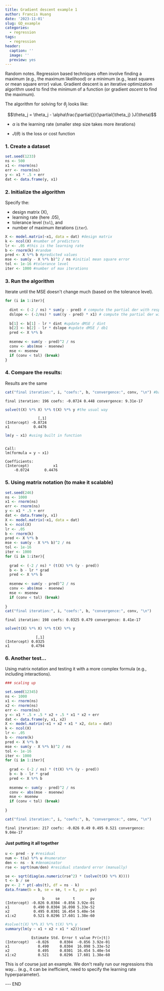 ```yaml
---
title: Gradient descent example 1
author: Francis Huang
date: '2023-11-01'
slug: GD_example
categories:
  - regression
tags:
  - regression
header:
  caption: ''
  image: ''
  preview: yes
---
```





Random notes. Regression based techniques often involve finding a maximum (e.g., the maximum likelihood) or a minimum (e.g., least squares or mean square error) value. Gradient descent is an iterative optimization algorithm used to find the minimum of a function (or gradient *ascent* to find the maximum).

The algorithm for solving for $\theta_j$ looks like:

$$\theta_j = \theta_j - \alpha\frac{\partial{}}{\partial{\theta_j} }J(\theta)$$

+ $\alpha$ is the learning rate (smaller step size takes more iterations)

+ $J(\theta)$ is the loss or cost function


### 1. Create a dataset


``` r
set.seed(1233)
ns <- 500
x1 <- rnorm(ns)
err <- rnorm(ns)
y <- x1 * .5 + err
dat <- data.frame(y, x1)
```

### 2. Initialize the algorithm

Specify the:

- design matrix (X), 
- learning rate (here .05), 
- tolerance level (`tol`), and 
- number of maximum iterations (`iter`).


``` r
X <- model.matrix(~x1, data = dat) #design matrix
k <- ncol(X) #number of predictors
lr <- .05 #this is the learning rate
b <- rnorm(k) #random 
pred <- X %*% b #predicted values
mse <- sum(y - X %*% b)^2 / ns #initial mean square error
tol <- 1e-16 #tolerance level
iter <- 1000 #number of max iterations
```

### 3. Run the algorithm

Iterate until the MSE doesn't change much (based on the tolerance level).


``` r
for (i in 1:iter){
  
  dint <- (-2 / ns) * sum(y - pred) # compute the partial der with respect to the intercept
  dslope <- (-2/ns) * sum((y - pred) * x1) # compute the partial der with respect to the slope                
        
  b[1] <- b[1] - lr * dint #update dMSE / dint
  b[2] <- b[2] - lr * dslope #update dMSE / db1
  pred <- X %*% b
  
  msenew <- sum(y - pred)^2 / ns
  conv <- abs(mse - msenew)
  mse <- msenew
  if (conv < tol) (break)
}
```

### 4. Compare the results:

Results are the same


``` r
cat("final iteration:", i, "coefs:", b, "convergence:", conv, "\n") #based on the iterations
```

```
final iteration: 196 coefs: -0.0724 0.448 convergence: 9.31e-17 
```

``` r
solve(t(X) %*% X) %*% t(X) %*% y #the usual way
```

```
               [,1]
(Intercept) -0.0724
x1           0.4476
```

``` r
lm(y ~ x1) #using built in function
```

```

Call:
lm(formula = y ~ x1)

Coefficients:
(Intercept)           x1  
    -0.0724       0.4476  
```

### 5. Using matrix notation (to make it scalable)


``` r
set.seed(246)
ns <- 1000
x1 <- rnorm(ns)
err <- rnorm(ns)
y <- x1 * .5 + err
dat <- data.frame(y, x1)
X <- model.matrix(~x1, data = dat)
k <- ncol(X)
lr <- .05
b <- rnorm(k)
pred <- X %*% b
mse <- sum(y - X %*% b)^2 / ns
tol <- 1e-16
iter <- 1000
for (i in 1:iter){
  
  grad <- (-2 / ns) * (t(X) %*% (y - pred))
  b <- b - lr * grad
  pred <- X %*% b
  
  msenew <- sum(y - pred)^2 / ns
  conv <- abs(mse - msenew)
  mse <- msenew
  if (conv < tol) (break)
  
}
cat("final iteration:", i, "coefs:", b, "convergence:", conv, "\n")
```

```
final iteration: 198 coefs: 0.0325 0.479 convergence: 8.41e-17 
```

``` r
solve(t(X) %*% X) %*% t(X) %*% y
```

```
              [,1]
(Intercept) 0.0325
x1          0.4794
```

### 6. Another test...

Using matrix notation and testing it with a more complex formula (e.g., including interactions).


``` r
### scaling up

set.seed(12345)
ns <- 1000
x1 <- rnorm(ns)
x2 <- rnorm(ns)
err <- rnorm(ns)
y <- x1 * .5 + .5 * x2 + .5 * x1 * x2 + err
dat <- data.frame(y, x1, x2)
X <- model.matrix(~x1 + x2 + x1 * x2, data = dat)
k <- ncol(X)
lr <- .05
b <- rnorm(k)
pred <- X %*% b
mse <- sum(y - X %*% b)^2 / ns
tol <- 1e-16
iter <- 1000
for (i in 1:iter){
  
  grad <- (-2 / ns) * (t(X) %*% (y - pred))
  b <- b - lr * grad
  pred <- X %*% b
  
  msenew <- sum(y - pred)^2 / ns
  conv <- abs(mse - msenew)
  mse <- msenew
  if (conv < tol) (break)
  
}

cat("final iteration:", i, "coefs:", b, "convergence:", conv, "\n")
```

```
final iteration: 217 coefs: -0.026 0.49 0.495 0.521 convergence: 9.04e-17 
```

#### Just putting it all together


``` r
u <- pred - y #residual
num <- t(u) %*% u #numerator
den <- ns - k #denominator
rse <- sqrt(num/den) #residual standard error (manually)

se <- sqrt(diag(as.numeric(rse^2) * (solve(t(X) %*% X))))
t <- b / se
pv <- 2 * pt(-abs(t), df = ns - k)
data.frame(b = b, se = se, t = t, pv = pv)
```

```
                 b     se      t       pv
(Intercept) -0.026 0.0304 -0.856 3.92e-01
x1           0.490 0.0304 16.098 5.33e-52
x2           0.495 0.0301 16.454 5.40e-54
x1:x2        0.521 0.0296 17.601 1.38e-60
```

``` r
#solve(t(X) %*% X) %*% t(X) %*% y
summary(lm(y ~ x1 + x2 + x1 * x2))$coef
```

```
            Estimate Std. Error t value Pr(>|t|)
(Intercept)   -0.026     0.0304  -0.856 3.92e-01
x1             0.490     0.0304  16.098 5.33e-52
x2             0.495     0.0301  16.454 5.40e-54
x1:x2          0.521     0.0296  17.601 1.38e-60
```

This is of course just an example. We don't really run our regressions this way... (e.g., it can be inefficient, need to specify the learning rate hyperparameter).


--- END



